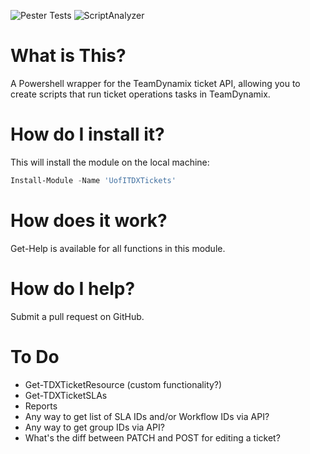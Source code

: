 ![Pester Tests](https://github.com/techservicesillinois/SecOps-Powershell-TDXTickets/workflows/Pester%20Tests/badge.svg)
![ScriptAnalyzer](https://github.com/techservicesillinois/SecOps-Powershell-TDXTickets/workflows/ScriptAnalyzer/badge.svg)

# What is This?

A Powershell wrapper for the TeamDynamix ticket API, allowing you to create scripts that run ticket operations tasks in TeamDynamix.

# How do I install it?

This will install the module on the local machine:
```Powershell
Install-Module -Name 'UofITDXTickets' 
```

# How does it work?

Get-Help is available for all functions in this module.

# How do I help?

Submit a pull request on GitHub.

# To Do

- Get-TDXTicketResource (custom functionality?)
- Get-TDXTicketSLAs
- Reports
- Any way to get list of SLA IDs and/or Workflow IDs via API?
- Any way to get group IDs via API?
- What's the diff between PATCH and POST for editing a ticket?
